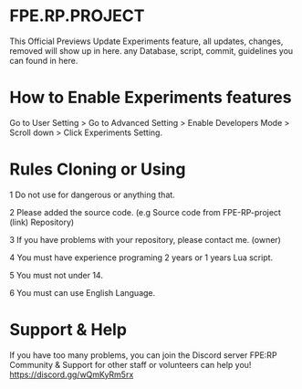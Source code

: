 # FPE.RP.PROJECT
This Official Previews Update Experiments feature, all updates, changes, removed will show up in here.
any Database, script, commit, guidelines you can found in here.

# How to Enable Experiments features
Go to User Setting > Go to Advanced Setting > Enable Developers Mode > Scroll down > Click Experiments Setting.

# Rules Cloning or Using
1 Do not use for dangerous or anything that.

2 Please added the source code. (e.g Source code from FPE-RP-project (link) Repository)

3 If you have problems with your repository, please contact me. (owner)

4 You must have experience programing 2 years or 1 years Lua script.

5 You must not under 14.

6 You must can use English Language.

# Support & Help
If you have too many problems, you can join the Discord server FPE:RP Community & Support for other staff or volunteers can help you!
https://discord.gg/wQmKyRm5rx
